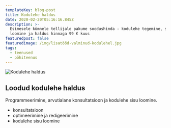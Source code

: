 ```yaml
---
templateKey: blog-post
title: Kodulehe haldus
date: 2020-02-20T05:16:16.845Z
description: >-
  Esimesele kümnele tellijale pakume soodushinda - kodulehe tegemine, sisu
  loomine ja haldus hinnaga 99 € kuus
featuredpost: false
featuredimage: /img/lisatööd-valminud-kodulehel.jpg
tags:
  - teenused
  - põhiteenus
---
```

![Kodulehe haldus](/img/kodulehe-haldus.jpg "Kodulehe haldus")

## Loodud kodulehe haldus

Programmeerimine, arvutialane konsultatsioon ja kodulehe sisu loomine.

* konsultatsioon
* optimeerimine ja redigeerimine
* kodulehe sisu loomine
